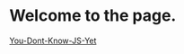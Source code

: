 # Welcome to the page.

[You-Dont-Know-JS-Yet](https://byte-workstation.github.io/You-Dont-Know-JS-Yet/)